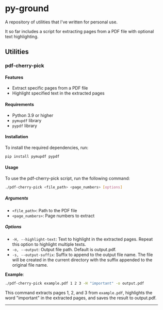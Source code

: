 # py-ground

A repository of utilities that I've written for personal use.

It so far includes a script for extracting pages from a PDF file with optional text highlighting.

## Utilities

### pdf-cherry-pick
#### Features

- Extract specific pages from a PDF file
- Highlight specified text in the extracted pages

#### Requirements

- Python 3.9 or higher
- `pymupdf` library
- `pypdf` library

#### Installation

To install the required dependencies, run:

```sh
pip install pymupdf pypdf
```

#### Usage
To use the pdf-cherry-pick script, run the following command:
```sh
./pdf-cherry-pick <file_path> <page_numbers> [options]
```

##### Arguments
- `<file_path>`: Path to the PDF file
- `<page_numbers>`: Page numbers to extract
##### Options
- `-H, --highlight-text`: Text to highlight in the extracted pages. Repeat this option to highlight multiple texts.
- `-o, --output`: Output file path. Default is output.pdf.
- `-s, --output-suffix`: Suffix to append to the output file name. The file will be created in the current directory with the suffix appended to the original file name.

**Example**:
```sh
./pdf-cherry-pick example.pdf 1 2 3 -H "important" -o output.pdf
```

This command extracts pages 1, 2, and 3 from `example.pdf`, highlights the word "important" in the extracted pages, and saves the result to output.pdf.

---
